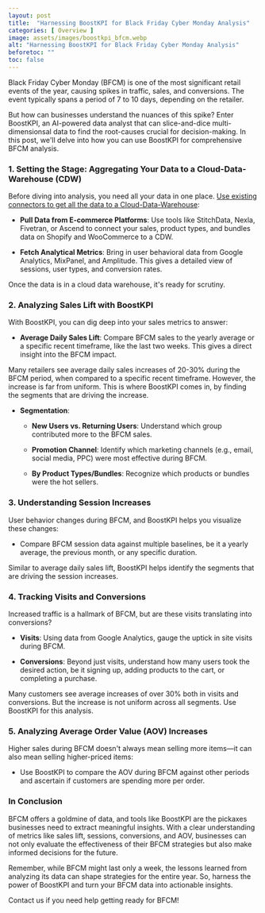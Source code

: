 ```yaml
---
layout: post
title:  "Harnessing BoostKPI for Black Friday Cyber Monday Analysis"
categories: [ Overview ]
image: assets/images/boostkpi_bfcm.webp
alt: "Harnessing BoostKPI for Black Friday Cyber Monday Analysis"
beforetoc: ""
toc: false
---
```


Black Friday Cyber Monday (BFCM) is one of the most significant retail events of the year, causing spikes in traffic, sales, and conversions. The event typically spans a period of 7 to 10 days, depending on the retailer.


But how can businesses understand the nuances of this spike? Enter BoostKPI, an AI-powered data analyst that can slice-and-dice multi-dimensionsal data to find the root-causes crucial for decision-making. In this post, we'll delve into how you can use BoostKPI for comprehensive BFCM analysis.

### **1. Setting the Stage: Aggregating Your Data to a Cloud-Data-Warehouse (CDW)**

Before diving into analysis, you need all your data in one place. [Use existing connectors to get all the data to a Cloud-Data-Warehouse](https://blog.boostkpi.com/Cloud-Data-Warehouse/):

- **Pull Data from E-commerce Platforms**: Use tools like StitchData, Nexla, Fivetran, or Ascend to connect your sales, product types, and bundles data on Shopify and WooCommerce to a CDW.

- **Fetch Analytical Metrics**: Bring in user behavioral data from Google Analytics, MixPanel, and Amplitude. This gives a detailed view of sessions, user types, and conversion rates.

Once the data is in a cloud data warehouse, it's ready for scrutiny.

### **2. Analyzing Sales Lift with BoostKPI**

With BoostKPI, you can dig deep into your sales metrics to answer:

- **Average Daily Sales Lift**: Compare BFCM sales to the yearly average or a specific recent timeframe, like the last two weeks. This gives a direct insight into the BFCM impact.

Many retailers see average daily sales increases of 20-30% during the BFCM period, when compared to a specific recent timeframe. However, the increase is far from uniform. This is where BoostKPI comes in, by finding the segments that are driving the increase.

- **Segmentation**:
  - **New Users vs. Returning Users**: Understand which group contributed more to the BFCM sales.

  - **Promotion Channel**: Identify which marketing channels (e.g., email, social media, PPC) were most effective during BFCM.

  - **By Product Types/Bundles**: Recognize which products or bundles were the hot sellers.

### **3. Understanding Session Increases**

User behavior changes during BFCM, and BoostKPI helps you visualize these changes:

- Compare BFCM session data against multiple baselines, be it a yearly average, the previous month, or any specific duration.

Similar to average daily sales lift, BoostKPI helps identify the segments that are driving the session increases.

### **4. Tracking Visits and Conversions**

Increased traffic is a hallmark of BFCM, but are these visits translating into conversions?

- **Visits**: Using data from Google Analytics, gauge the uptick in site visits during BFCM.

- **Conversions**: Beyond just visits, understand how many users took the desired action, be it signing up, adding products to the cart, or completing a purchase.

Many customers see average increases of over 30% both in visits and conversions. But the increase is not uniform across all segments. Use BoostKPI for this analysis.

### **5. Analyzing Average Order Value (AOV) Increases**

Higher sales during BFCM doesn't always mean selling more items—it can also mean selling higher-priced items:

- Use BoostKPI to compare the AOV during BFCM against other periods and ascertain if customers are spending more per order.

### **In Conclusion**

BFCM offers a goldmine of data, and tools like BoostKPI are the pickaxes businesses need to extract meaningful insights. With a clear understanding of metrics like sales lift, sessions, conversions, and AOV, businesses can not only evaluate the effectiveness of their BFCM strategies but also make informed decisions for the future.

Remember, while BFCM might last only a week, the lessons learned from analyzing its data can shape strategies for the entire year. So, harness the power of BoostKPI and turn your BFCM data into actionable insights.

Contact us if you need help getting ready for BFCM!
